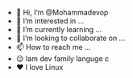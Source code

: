 - 👋 Hi, I’m @Mohammadevop
- 👀 I’m interested in ...
- 🌱 I’m currently learning ...
- 💞️ I’m looking to collaborate on ...
- 📫 How to reach me ...
- 😉 Iam dev family languge c
- ❤ I love Linux
<!---
Mohammadevop/Mohammadevop is a ✨ special ✨ repository because its `README.md` (this file) appears on your GitHub profile.
You can click the Preview link to take a look at your changes.
--->
